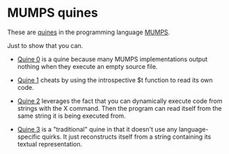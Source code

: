 # MUMPS quines

These are [quines](https://en.wikipedia.org/wiki/Quine_%28computing%29)
in the programming language [MUMPS](https://en.wikipedia.org/wiki/MUMPS). 

Just to show that you can.

- [Quine 0](./quine0.mps) is a quine because many MUMPS implementations
  output nothing when they execute an empty source file.

- [Quine 1](./quine1.mps) cheats by using the introspective $t function
  to read its own code.

- [Quine 2](./quine2.mps) leverages the fact that you can dynamically
  execute code from strings with the X command.  Then the program can
  read itself from the same string it is being executed from.

- [Quine 3](./quine3.mps) is a "traditional" quine in that it doesn't
  use any language-specific quirks.  It just reconstructs itself from a
  string containing its textual representation.

